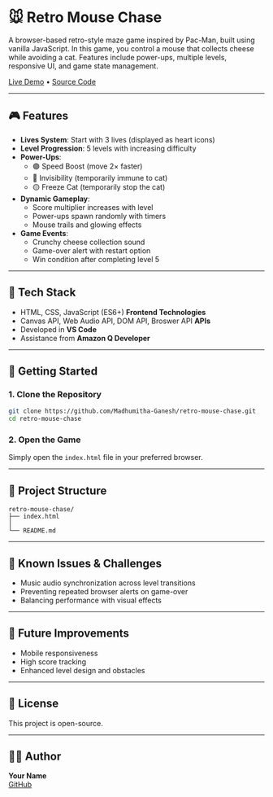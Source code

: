 
# 🐭 Retro Mouse Chase

A browser-based retro-style maze game inspired by Pac-Man, built using vanilla JavaScript. In this game, you control a mouse that collects cheese while avoiding a cat. Features include power-ups, multiple levels, responsive UI, and game state management.

[Live Demo](#) • [Source Code](https://github.com/Madhumitha-Ganesh/retro-mouse-chase)

---

## 🎮 Features

- **Lives System**: Start with 3 lives (displayed as heart icons)
- **Level Progression**: 5 levels with increasing difficulty
- **Power-Ups**:
  - 🟣 Speed Boost (move 2× faster)
  - 🔵 Invisibility (temporarily immune to cat)
  - 🟡 Freeze Cat (temporarily stop the cat)
- **Dynamic Gameplay**:
  - Score multiplier increases with level
  - Power-ups spawn randomly with timers
  - Mouse trails and glowing effects
- **Game Events**:
  - Crunchy cheese collection sound
  - Game-over alert with restart option
  - Win condition after completing level 5

---

## 🧪 Tech Stack

- HTML, CSS, JavaScript (ES6+) **Frontend Technologies**
- Canvas API, Web Audio API, DOM API, Broswer API **APIs**
- Developed in **VS Code**
- Assistance from **Amazon Q Developer**

---

## 🚀 Getting Started

### 1. Clone the Repository

```bash
git clone https://github.com/Madhumitha-Ganesh/retro-mouse-chase.git
cd retro-mouse-chase
```

### 2. Open the Game

Simply open the `index.html` file in your preferred browser.

---

## 📁 Project Structure

```
retro-mouse-chase/
├── index.html
│
└── README.md
```

---

## 🧠 Known Issues & Challenges

- Music audio synchronization across level transitions
- Preventing repeated browser alerts on game-over
- Balancing performance with visual effects

---

## 📌 Future Improvements

- Mobile responsiveness
- High score tracking
- Enhanced level design and obstacles

---

## 🏁 License

This project is open-source.

---

## 🙋‍♂️ Author

**Your Name**  
[GitHub](https://github.com/Madhumitha-Ganesh/Amazon)
